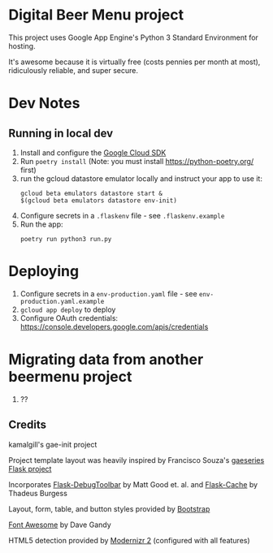 Digital Beer Menu project
====================================

This project uses Google App Engine's Python 3 Standard Environment for hosting.

It's awesome because it is virtually free (costs pennies per month at most), ridiculously reliable, and super secure.

# Dev Notes

## Running in local dev
1. Install and configure the [Google Cloud SDK](https://cloud.google.com/sdk/docs/install)
1. Run `poetry install`  (Note: you must install https://python-poetry.org/ first)
1. run the gcloud datastore emulator locally and instruct your app to use it:
    ```
    gcloud beta emulators datastore start &
    $(gcloud beta emulators datastore env-init)
    ```
1. Configure secrets in a `.flaskenv` file - see `.flaskenv.example`
1. Run the app:
    ```
    poetry run python3 run.py
    ```

# Deploying
1. Configure secrets in a `env-production.yaml` file - see `env-production.yaml.example`
1. `gcloud app deploy` to deploy
1. Configure OAuth credentials: https://console.developers.google.com/apis/credentials

# Migrating data from another beermenu project
1. ??



Credits
-------
kamalgill's gae-init project

Project template layout was heavily inspired by Francisco Souza's
[gaeseries Flask project][gaeseries]

Incorporates [Flask-DebugToolbar][debugtoolbar] by Matt Good et. al.
and [Flask-Cache][flaskcache] by Thadeus Burgess

Layout, form, table, and button styles provided by [Bootstrap][bootstrap]

[Font Awesome][fontawesome] by Dave Gandy

HTML5 detection provided by [Modernizr 2][modernizr] (configured with all features)


[appcfg]: http://code.google.com/appengine/docs/python/tools/uploadinganapp.html
[bootstrap]: http://twitter.github.com/bootstrap
[debugtoolbar]: https://readthedocs.org/projects/flask-debugtoolbar/
[devserver]: http://code.google.com/appengine/docs/python/tools/devserver.html
[flask]: http://flask.pocoo.org
[flaskcache]: http://pythonhosted.org/Flask-Cache/
[fontawesome]: http://fortawesome.github.com/Font-Awesome/
[html5]: http://html5boilerplate.com/
[jinja2]: http://jinja.pocoo.org/2/documentation/
[gaeseries]: http://github.com/franciscosouza/gaeseries/tree/flask
[modernizr]: http://www.modernizr.com/
[profiler]: http://packages.python.org/Flask-GAE-Mini-Profiler/
[wz]: http://werkzeug.pocoo.org/
[wzda]: https://github.com/nshah/werkzeug-debugger-appengine
